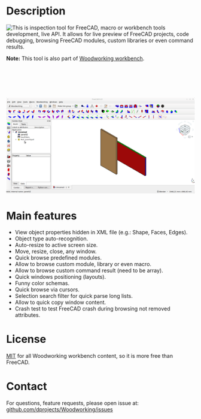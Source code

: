 # Description

<img align="left" src="https://raw.githubusercontent.com/dprojects/Woodworking/master/Icons/scanObjects.png"> This is inspection tool for FreeCAD, macro or workbench tools development, live API. It allows for live preview of FreeCAD projects, code debugging, browsing FreeCAD modules, custom libraries or even command results.

**Note:** This tool is also part of [Woodworking workbench](https://github.com/dprojects/Woodworking).

<br><br><br><br>

![000](https://raw.githubusercontent.com/dprojects/scanObjects/master/Screenshots/intro.gif)

# Main features

* View object properties hidden in XML file (e.g.: Shape, Faces, Edges).
* Object type auto-recognition.
* Auto-resize to active screen size.
* Move, resize, close, any window.
* Quick browse predefined modules.
* Allow to browse custom module, library or even macro.
* Allow to browse custom command result (need to be array).
* Quick windows positioning (layouts).
* Funny color schemas.
* Quick browse via cursors.
* Selection search filter for quick parse long lists.
* Allow to quick copy window content.
* Crash test to test FreeCAD crash during browsing not removed attributes.

# License

[MIT](https://github.com/dprojects/Woodworking/blob/master/LICENSE) for all Woodworking workbench content, so it is more free than FreeCAD.

# Contact

For questions, feature requests, please open issue at: [github.com/dprojects/Woodworking/issues](https://github.com/dprojects/Woodworking/issues)
